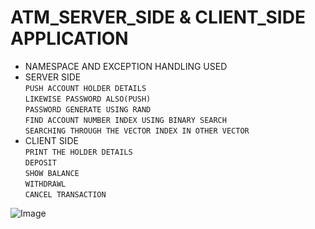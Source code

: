 # ATM_SERVER_SIDE & CLIENT_SIDE  APPLICATION
- NAMESPACE AND EXCEPTION HANDLING USED
- SERVER SIDE<br>
```PUSH ACCOUNT HOLDER DETAILS```<br>
```LIKEWISE PASSWORD ALSO(PUSH)```<br>
```PASSWORD GENERATE USING RAND```<br>
```FIND ACCOUNT NUMBER INDEX USING BINARY SEARCH```<br>
```SEARCHING THROUGH THE VECTOR INDEX IN OTHER VECTOR```<br>
- CLIENT SIDE<br>
```PRINT THE HOLDER DETAILS```<br>
```DEPOSIT```<br>
```SHOW BALANCE```<br>
```WITHDRAWL```<br>
```CANCEL TRANSACTION```<br>

![](https://github.com/BALAMURUGAN41882/TASK_6/blob/master/Screenshot%20(12).png "Image")
